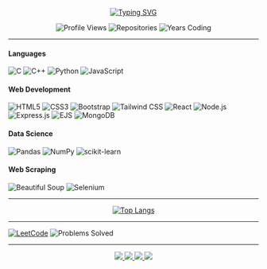 <p align="center">
  <a href="https://durjoybarua5327.github.io/">
    <img src="https://readme-typing-svg.herokuapp.com?font=Roboto+Mono&size=25&duration=4000&pause=1000&color=7CF57C&center=true&vCenter=true&width=500&height=50&lines=Competitive+Programmer;Machine+Learning+Enthusiast;Web+Scraper;" alt="Typing SVG" />
  </a>
</p>


<div align="center">
  
  ![Profile Views](https://komarev.com/ghpvc/?username=durjoybarua5327&color=blue&style=flat-square)
  ![Repositories](https://badges.pufler.dev/repos/durjoybarua5327?color=green&style=flat-square)
  ![Years Coding](https://badges.pufler.dev/years/durjoybarua5327?color=red&style=flat-square)

</div>

---

#### Languages

![C](https://img.shields.io/badge/C-00599C?style=for-the-badge&logo=c&logoColor=white)
![C++](https://img.shields.io/badge/C%2B%2B-00599C?style=for-the-badge&logo=c%2B%2B&logoColor=white)
![Python](https://img.shields.io/badge/Python-3776AB?style=for-the-badge&logo=python&logoColor=white)
![JavaScript](https://img.shields.io/badge/JavaScript-F7DF1E?style=for-the-badge&logo=javascript&logoColor=black)

#### Web Development
![HTML5](https://img.shields.io/badge/HTML5-E34F26?style=for-the-badge&logo=html5&logoColor=white)
![CSS3](https://img.shields.io/badge/CSS3-1572B6?style=for-the-badge&logo=css3&logoColor=white)
![Bootstrap](https://img.shields.io/badge/Bootstrap-563D7C?style=for-the-badge&logo=bootstrap&logoColor=white)
![Tailwind CSS](https://img.shields.io/badge/Tailwind_CSS-38B2AC?style=for-the-badge&logo=tailwind-css&logoColor=white)
![React](https://img.shields.io/badge/React-61DAFB?style=for-the-badge&logo=react&logoColor=black)
![Node.js](https://img.shields.io/badge/Node.js-339933?style=for-the-badge&logo=nodedotjs&logoColor=white)
![Express.js](https://img.shields.io/badge/Express.js-000000?style=for-the-badge&logo=express&logoColor=white)
![EJS](https://img.shields.io/badge/EJS-8A2BE2?style=for-the-badge&logo=ejs&logoColor=white)
![MongoDB](https://img.shields.io/badge/MongoDB-47A248?style=for-the-badge&logo=mongodb&logoColor=white)


#### Data Science
![Pandas](https://img.shields.io/badge/Pandas-2C2D72?style=for-the-badge&logo=pandas&logoColor=white)
![NumPy](https://img.shields.io/badge/Numpy-013243?style=for-the-badge&logo=numpy&logoColor=white)
![scikit-learn](https://img.shields.io/badge/scikit--learn-F7931E?style=for-the-badge&logo=scikit-learn&logoColor=white)

#### Web Scraping
![Beautiful Soup](https://img.shields.io/badge/Beautiful_Soup-3D6E91?style=for-the-badge&logo=beautifulsoup&logoColor=white)
![Selenium](https://img.shields.io/badge/Selenium-43B02A?style=for-the-badge&logo=selenium&logoColor=white)

---


<div align="center">
  
  [![Top Langs](https://github-readme-stats.vercel.app/api/top-langs/?username=durjoybarua5327&layout=compact&theme=radical&hide_border=true)](https://github.com/durjoybarua5327)
</div>

---



[![LeetCode](https://img.shields.io/badge/LeetCode-000000?style=for-the-badge&logo=LeetCode&logoColor=#d16c06)](https://leetcode.com/durjoybarua5327/)
![Problems Solved](https://img.shields.io/badge/Solved-300%2B%20Problems-brightgreen?style=for-the-badge)

---


<p align="center">
  <a href="https://www.linkedin.com/in/durjoybarua/">
    <img src="https://img.shields.io/badge/LinkedIn-0077B5?style=for-the-badge&logo=linkedin&logoColor=white" />
  </a>
  <a href="mailto:durjoybarua8115@gmail.com">
    <img src="https://img.shields.io/badge/Gmail-D14836?style=for-the-badge&logo=gmail&logoColor=white" />
  </a>
  <a href="https://www.facebook.com/durjoybarua5327">
    <img src="https://img.shields.io/badge/Facebook-1877F2?style=for-the-badge&logo=facebook&logoColor=white" />
  </a>
  <a href="https://www.youtube.com/@durjoybarua5327">
    <img src="https://img.shields.io/badge/YouTube-FF0000?style=for-the-badge&logo=youtube&logoColor=white" />
</p>
